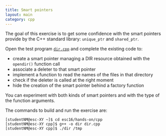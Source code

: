 ```yaml
---
title: Smart pointers
layout: main
category: cpp
---
```


The goal of this exercise is to get some confidence with the smart
pointers provide by the C++ standard library: `unique_ptr` and
`shared_ptr`.

Open the test program
[`dir.cpp`]({{site.exercises_repo}}/hands-on/cpp/dir.cpp)
and complete the existing code to:

* create a smart pointer managing a DIR resource obtained with the
  `opendir()` function call
* associate a deleter to that smart pointer
* implement a function to read the names of the files in that
  directory
* check if the deleter is called at the right moment
* hide the creation of the smart pointer behind a factory function

You can experiment with both kinds of smart pointers and with the type
of the function arguments.

The commands to build and run the exercise are:

    [studentNM@esc-XY ~]$ cd esc16/hands-on/cpp
    [studentNM@esc-XY cpp]$ g++ -o dir dir.cpp
    [studentNM@esc-XY cpp]$ ./dir /tmp
